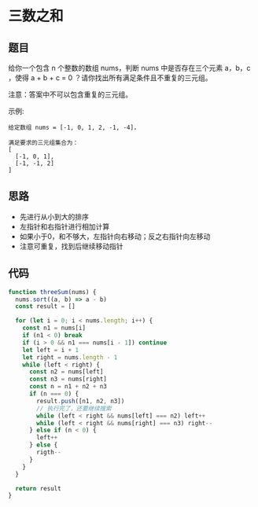 # 三数之和

## 题目

给你一个包含 n 个整数的数组 nums，判断 nums 中是否存在三个元素 a，b，c ，使得 a + b + c = 0 ？请你找出所有满足条件且不重复的三元组。

注意：答案中不可以包含重复的三元组。

示例:
```
给定数组 nums = [-1, 0, 1, 2, -1, -4]，

满足要求的三元组集合为：
[
  [-1, 0, 1],
  [-1, -1, 2]
]
```

## 思路

- 先进行从小到大的排序
- 左指针和右指针进行相加计算
- 如果小于0，和不够大，左指针向右移动；反之右指针向左移动
- 注意可重复，找到后继续移动指针

## 代码

```js
function threeSum(nums) {
  nums.sort((a, b) => a - b)
  const result = []

  for (let i = 0; i < nums.length; i++) {
    const n1 = nums[i]
    if (n1 < 0) break
    if (i > 0 && n1 === nums[i - 1]) continue
    let left = i + 1
    let right = nums.length - 1
    while (left < right) {
      const n2 = nums[left]
      const n3 = nums[right]
      const n = n1 + n2 + n3
      if (n === 0) {
        result.push([n1, n2, n3])
        // 执行完了，还要继续搜索
        while (left < right && nums[left] === n2) left++
        while (left < right && nums[right] === n3) right--
      } else if (n < 0) {
        left++
      } else {
        rigth--
      }
    }
  }

  return result
}
```